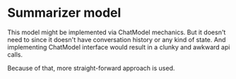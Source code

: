 # Summarizer model

This model might be implemented via ChatModel mechanics.
But it doesn't need to since it doesn't have conversation history or any kind of state.
And implementing ChatModel interface would result in a clunky and awkward api calls.

Because of that, more straight-forward approach is used.

